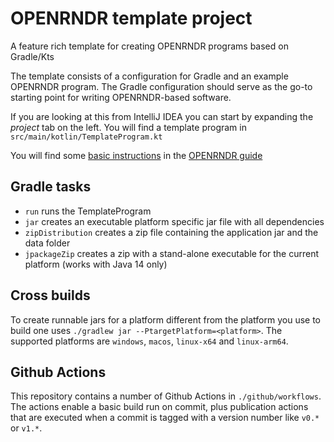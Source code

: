 # OPENRNDR template project

A feature rich template for creating OPENRNDR programs based on Gradle/Kts

The template consists of a configuration for Gradle and an example OPENRNDR program. The Gradle configuration should serve as the
go-to starting point for writing OPENRNDR-based software.

If you are looking at this from IntelliJ IDEA you can start by expanding the _project_ tab on the left. You will find a template program in `src/main/kotlin/TemplateProgram.kt`

You will find some [basic instructions](https://guide.openrndr.org/#/02_Getting_Started_with_OPENRNDR/C00_SetupYourFirstProgram) in the [OPENRNDR guide](https://guide.openrndr.org)

## Gradle tasks
 - `run` runs the TemplateProgram
 - `jar` creates an executable platform specific jar file with all dependencies
 - `zipDistribution` creates a zip file containing the application jar and the data folder
 - `jpackageZip` creates a zip with a stand-alone executable for the current platform (works with Java 14 only)

## Cross builds
To create runnable jars for a platform different from the platform you use to build one uses `./gradlew jar --PtargetPlatform=<platform>`. The supported platforms are `windows`, `macos`, `linux-x64` and `linux-arm64`. 

## Github Actions

This repository contains a number of Github Actions in `./github/workflows`. 
The actions enable a basic build run on commit, plus publication actions that are executed when
a commit is tagged with a version number like `v0.*` or `v1.*`.